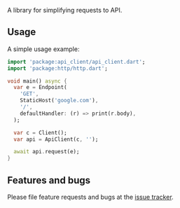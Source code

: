 A library for simplifying requests to API.

## Usage

A simple usage example:

```dart
import 'package:api_client/api_client.dart';
import 'package:http/http.dart';

void main() async {
  var e = Endpoint(
    'GET',
    StaticHost('google.com'),
    '/',
    defaultHandler: (r) => print(r.body),
  );

  var c = Client();
  var api = ApiClient(c, '');

  await api.request(e);
}
```

## Features and bugs

Please file feature requests and bugs at the [issue tracker][tracker].

[tracker]: https://github.com/K1ta/api_client/issues
